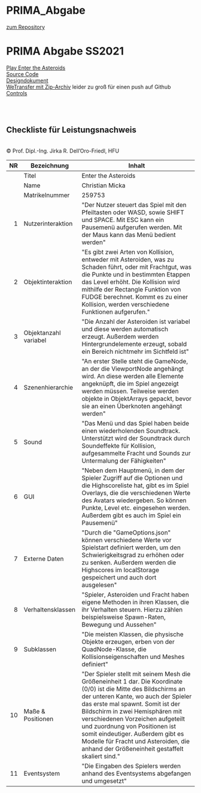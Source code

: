 # PRIMA_Abgabe
 <a href="https://github.com/Slaxxie/PRIMA_Abgabe">zum Repository</a>
 <br>
 <h1>PRIMA Abgabe SS2021</h1>
 
 [Play Enter the Asteroids](https://slaxxie.github.io/PRIMA_Abgabe/WhiteWater/WhiteWater.html)
  <br>[Source Code](https://github.com/Slaxxie/PRIMA_Abgabe)
  <br>[Designdokument](https://github.com/Slaxxie/PRIMA_Abgabe/blob/main/Gamedesign_EnterTheAsteroids.pdf)
  <br>[WeTransfer mit Zip-Archiv](https://we.tl/t-g7RPCZAP5p) leider zu groß für einen push auf Github
  <br>[Controls](https://github.com/Slaxxie/PRIMA_Abgabe/blob/main/WhiteWater/Controls.html)
  
  <br>
  <br>
  <h2>Checkliste für Leistungsnachweis</h2>
  <br>
  © Prof. Dipl.-Ing. Jirka R. Dell’Oro-Friedl, HFU
  <br>
  <table>
 <thead>
  <tr>
   <th style="text-align: right">NR</th>
   <th>Bezeichnung</th>
   <th>Inhalt</th>
  </tr>
 </thead>
 <tbody>
  <tr>
  <td style="text-align: right">&nbsp;</td>
   <td>Titel</td>
   <td>Enter the Asteroids</td>
  </tr>
  <tr>
  <td style="text-align: right">&nbsp;</td>
   <td>Name</td>
   <td>Christian Micka</td>
  </tr>
  <tr>
  <td style="text-align: right">&nbsp;</td>
   <td>Matrikelnummer</td>
   <td>259753</td>
  </tr>
  <tr>
  <td style="text-align: right">1</td>
   <td>Nutzerinteraktion</td>
   <td>"Der Nutzer steuert das Spiel mit den Pfeiltasten oder WASD, 
    sowie SHIFT und SPACE. Mit ESC kann ein Pausemenü aufgerufen werden. 
    Mit der Maus kann das Menü bedient werden"</td>
  </tr>
  <tr>
  <td style="text-align: right">2</td>
   <td>Objektinteraktion</td>
   <td>"Es gibt zwei Arten von Kollision, entweder mit Asteroiden, was zu Schaden führt, 
    oder mit Frachtgut, was die Punkte und in bestimmten Etappen das Level erhöht.
    Die Kollision wird mithilfe der Rectangle Funktion von FUDGE berechnet. 
    Kommt es zu einer Kollision, werden verschiedene Funktionen aufgerufen."</td>
  </tr>
  <tr>
  <td style="text-align: right">3</td>
   <td>Objektanzahl variabel</td>
   <td>"Die Anzahl der Asteroiden ist variabel und diese werden automatisch erzeugt. 
    Außerdem werden Hintergrundelemente erzeugt, sobald ein Bereich nichtmehr im Sichtfeld ist"</td>
  </tr>
  <tr>
  <td style="text-align: right">4</td>
   <td>Szenenhierarchie</td>
   <td>"An erster Stelle steht die GameNode, an der die ViewportNode angehängt wird. 
    An diese werden alle Elemente angeknüpft, die im Spiel angezeigt werden müssen. 
    Teilweise werden objekte in ObjektArrays gepackt, bevor sie an einen Überknoten angehängt werden"</td>
  </tr>
  <tr>
  <td style="text-align: right">5</td>
   <td>Sound</td>
   <td>"Das Menü und das Spiel haben beide einen wiederholenden Soundtrack. 
    Unterstützt wird der Soundtrack durch Soundeffekte für Kollision, 
    aufgesammelte Fracht und Sounds zur Untermalung der Fähigkeiten"</td>
  </tr>
  <tr>
  <td style="text-align: right">6</td>
   <td>GUI</td>
   <td>"Neben dem Hauptmenü, in dem der Spieler Zugriff auf die Optionen und die Highscoreliste hat, 
    gibt es im Spiel Overlays, die die verschiedenen Werte des Avatars wiedergeben. So können Punkte, 
    Level etc. eingesehen werden. Außerdem gibt es auch im Spiel ein Pausemenü"</td>
  </tr>
  <tr>
  <td style="text-align: right">7</td>
   <td>Externe Daten</td>
   <td>"Durch die "GameOptions.json" können verschiedene Werte vor Spielstart definiert werden, 
    um den Schwierigkeitsgrad zu erhöhen oder zu senken. Außerdem werden die Highscores im localStorage 
    gespeichert und auch dort ausgelesen"</td>
  </tr>
  <tr>
  <td style="text-align: right">8</td>
   <td>Verhaltensklassen</td>
   <td>"Spieler, Asteroiden und Fracht haben eigene Methoden in ihren Klassen, die ihr Verhalten steuern. 
    Hierzu zählen beispielsweise Spawn-Raten, Bewegung und Aussehen"</td>
  </tr>
  <tr>
  <td style="text-align: right">9</td>
   <td>Subklassen</td>
   <td>"Die meisten Klassen, die physische Objekte erzeugen, erben von der QuadNode-Klasse, 
    die Kollisionseigenschaften und Meshes definiert"</td>
  </tr>
  <tr>
  <td style="text-align: right">10</td>
   <td>Maße & Positionen</td>
   <td>"Der Spieler stellt mit seinem Mesh die Größeneinheit 1 dar. Die Koordinate (0/0) ist die Mitte des 
   Bildschirms an der unteren Kante, wo auch der Spieler das erste mal spawnt. Somit ist der Bildschirm 
    in zwei Hemisphären mit verschiedenen Vorzeichen aufgeteilt und zuordnung von Positionen ist somit eindeutiger. 
    Außerdem gibt es Modelle für Fracht und Asteroiden, die anhand der Größeneinheit gestaffelt skaliert sind."</td>
  </tr>
  <tr>
  <td style="text-align: right">11</td>
   <td>Eventsystem</td>
   <td>"Die Eingaben des Spielers werden anhand des Eventsystems abgefangen und umgesetzt"</td>
  </tr>
 </tbody>


</table>
